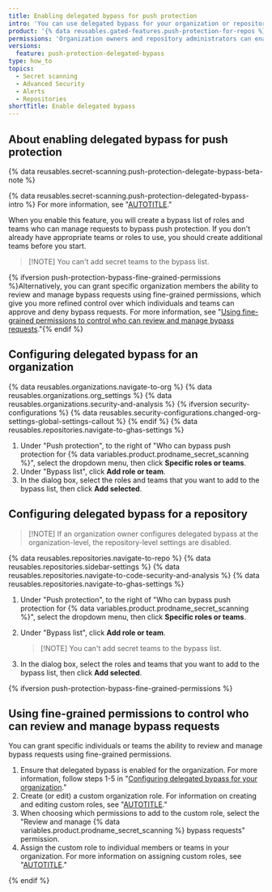 ```yaml
---
title: Enabling delegated bypass for push protection
intro: 'You can use delegated bypass for your organization or repository to control who can push commits that contain secrets identified by {% data variables.product.prodname_secret_scanning %}.'
product: '{% data reusables.gated-features.push-protection-for-repos %}'
permissions: 'Organization owners and repository administrators can enable delegated bypass for push protection for their organization and repository, respectively.'
versions:
  feature: push-protection-delegated-bypass
type: how_to
topics:
  - Secret scanning
  - Advanced Security
  - Alerts
  - Repositories
shortTitle: Enable delegated bypass
---
```


## About enabling delegated bypass for push protection

{% data reusables.secret-scanning.push-protection-delegate-bypass-beta-note %}

{% data reusables.secret-scanning.push-protection-delegated-bypass-intro %} For more information, see "[AUTOTITLE](/code-security/secret-scanning/using-advanced-secret-scanning-and-push-protection-features/delegated-bypass-for-push-protection/about-delegated-bypass-for-push-protection)."

When you enable this feature, you will create a bypass list of roles and teams who can manage requests to bypass push protection. If you don't already have appropriate teams or roles to use, you should create additional teams before you start.

>[!NOTE] You can't add secret teams to the bypass list.

{% ifversion push-protection-bypass-fine-grained-permissions %}Alternatively, you can grant specific organization members the ability to review and manage bypass requests using fine-grained permissions, which give you more refined control over which individuals and teams can approve and deny bypass requests. For more information, see "[Using fine-grained permissions to control who can review and manage bypass requests](#using-fine-grained-permissions-to-control-who-can-review-and-manage-bypass-requests)."{% endif %}

## Configuring delegated bypass for an organization

{% data reusables.organizations.navigate-to-org %}
{% data reusables.organizations.org_settings %}
{% data reusables.organizations.security-and-analysis %}
{% ifversion security-configurations %}
    {% data reusables.security-configurations.changed-org-settings-global-settings-callout %}
{% endif %}
{% data reusables.repositories.navigate-to-ghas-settings %}
1. Under "Push protection", to the right of "Who can bypass push protection for {% data variables.product.prodname_secret_scanning %}", select the dropdown menu, then click **Specific roles or teams**.
1. Under "Bypass list", click **Add role or team**.
1. In the dialog box, select the roles and teams that you want to add to the bypass list, then click **Add selected**.

## Configuring delegated bypass for a repository

>[!NOTE] If an organization owner configures delegated bypass at the organization-level, the repository-level settings are disabled.

{% data reusables.repositories.navigate-to-repo %}
{% data reusables.repositories.sidebar-settings %}
{% data reusables.repositories.navigate-to-code-security-and-analysis %}
{% data reusables.repositories.navigate-to-ghas-settings %}
1. Under "Push protection", to the right of "Who can bypass push protection for {% data variables.product.prodname_secret_scanning %}", select the dropdown menu, then click **Specific roles or teams**.
1. Under "Bypass list", click **Add role or team**.

   >[!NOTE] You can't add secret teams to the bypass list.

1. In the dialog box, select the roles and teams that you want to add to the bypass list, then click **Add selected**.

{% ifversion push-protection-bypass-fine-grained-permissions %}

## Using fine-grained permissions to control who can review and manage bypass requests

You can grant specific individuals or teams the ability to review and manage bypass requests using fine-grained permissions.

1. Ensure that delegated bypass is enabled for the organization. For more information, follow steps 1-5 in "[Configuring delegated bypass for your organization](/code-security/secret-scanning/using-advanced-secret-scanning-and-push-protection-features/delegated-bypass-for-push-protection/enabling-delegated-bypass-for-push-protection#configuring-delegated-bypass-for-an-organization)."
1. Create (or edit) a custom organization role. For information on creating and editing custom roles, see "[AUTOTITLE](/organizations/managing-peoples-access-to-your-organization-with-roles/managing-custom-organization-roles#creating-a-custom-role)."
1. When choosing which permissions to add to the custom role, select the "Review and manage {% data variables.product.prodname_secret_scanning %} bypass requests" permission.
1. Assign the custom role to individual members or teams in your organization. For more information on assigning custom roles, see "[AUTOTITLE](/organizations/managing-peoples-access-to-your-organization-with-roles/using-organization-roles#assigning-an-organization-role)."

{% endif %}
